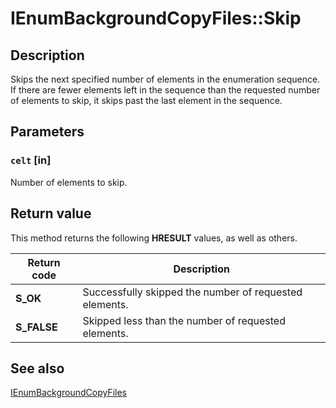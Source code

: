 # IEnumBackgroundCopyFiles::Skip

## Description

Skips the next specified number of elements in the enumeration sequence. If there are fewer elements left in the sequence than the requested number of elements to skip, it skips past the last element in the sequence.

## Parameters

### `celt` [in]

Number of elements to skip.

## Return value

This method returns the following **HRESULT** values, as well as others.

| Return code | Description |
| --- | --- |
| ****S_OK**** | Successfully skipped the number of requested elements. |
| **S_FALSE** | Skipped less than the number of requested elements. |

## See also

[IEnumBackgroundCopyFiles](https://learn.microsoft.com/windows/desktop/api/bits/nn-bits-ienumbackgroundcopyfiles)